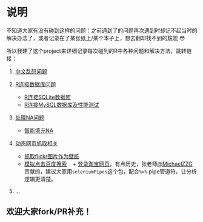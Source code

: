 # 说明

不知道大家有没有碰到这样的问题：之前遇到了的问题再次遇到时却记不起当时的解决办法了，或者记录在了某张纸上/某个本子上，想去翻却找不到的尴尬  :flushed: 

所以我建了这个project来详细记录每次碰到的R中各种问题和解决方法，跳转链接：

1. [中文乱码问题](https://github.com/BruceZhaoR/R_Problems/tree/master/Chinese-Encoding-Problems)

2. [R连接数据库问题](https://github.com/BruceZhaoR/R_Problems/tree/master/R-Connect-Database)
    + [R连接SQLite数据库](https://github.com/BruceZhaoR/R_Problems/blob/master/R-Connect-Database/r-connect-sqlite.md)
    + [R连接MySQL数据库及性能测试](https://github.com/BruceZhaoR/R_Problems/blob/master/R-Connect-Database/r-connect-mysql.md)

3. [处理NA问题](https://github.com/BruceZhaoR/R_Problems/tree/master/Handle-NA-Problems)
    + [智能填充NA](https://github.com/BruceZhaoR/R_Problems/tree/master/Handle-NA-Problems/auto-replacing-nas.md)

4. [动态网页抓取相关](https://github.com/BruceZhaoR/R_Problems/tree/master/Dyn_Web_Scraping)
    + [抓取flickr图片作为壁纸](https://github.com/BruceZhaoR/R_Problems/blob/master/Dyn_Web_Scraping/something_fun_download_wallpapers.R)
    + [模拟点击百度搜索](https://github.com/BruceZhaoR/R_Problems/blob/master/Dyn_Web_Scraping/sth_fun_baidu_click_search.R)
    + [登录淘宝网页](https://github.com/BruceZhaoR/R_Problems/blob/master/Dyn_Web_Scraping/Rselenium.R)，有点历史，张老师[@MichaelZZG](https://github.com/MichaelZZG)贡献的，建议大家用`seleniumPipes`这个包，配合`%>%` pipe管道符，让分析逻辑更清楚。

5. ...


## 欢迎大家fork/PR补充！
